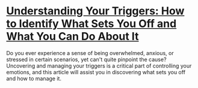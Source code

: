 
# [Understanding Your Triggers: How to Identify What Sets You Off and What You Can Do About It](https://www.mindhaste.com/t/how-to-manage-anger/understanding-your-triggers-how-to-identify-what-sets-you-off-and-what-you-can-do-about-it-309)

Do you ever experience a sense of being overwhelmed, anxious, or stressed in certain scenarios, yet can't quite pinpoint the cause? Uncovering and managing your triggers is a critical part of controlling your emotions, and this article will assist you in discovering what sets you off and how to manage it.
    